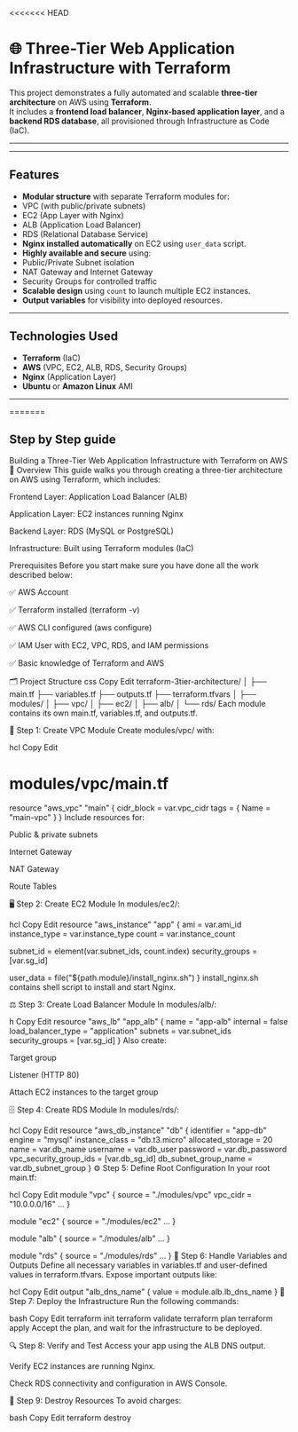 <<<<<<< HEAD
# 🌐 Three-Tier Web Application Infrastructure with Terraform

This project demonstrates a fully automated and scalable **three-tier architecture** on AWS using **Terraform**.  
It includes a **frontend load balancer**, **Nginx-based application layer**, and a **backend RDS database**, all provisioned through Infrastructure as Code (IaC).

>  

---

---

## Features

-  **Modular structure** with separate Terraform modules for:
  - VPC (with public/private subnets)
  - EC2 (App Layer with Nginx)
  - ALB (Application Load Balancer)
  - RDS (Relational Database Service)
-  **Nginx installed automatically** on EC2 using `user_data` script.
-  **Highly available and secure** using:
  - Public/Private Subnet isolation
  - NAT Gateway and Internet Gateway
  - Security Groups for controlled traffic
-  **Scalable design** using `count` to launch multiple EC2 instances.
-  **Output variables** for visibility into deployed resources.

---

##  Technologies Used

- **Terraform** (IaC)
- **AWS** (VPC, EC2, ALB, RDS, Security Groups)
- **Nginx** (Application Layer)
- **Ubuntu** or **Amazon Linux** AMI

---





=======
## Step by Step guide 

Building a Three-Tier Web Application Infrastructure with Terraform on AWS
📘 Overview
This guide walks you through creating a three-tier architecture on AWS using Terraform, which includes:

Frontend Layer: Application Load Balancer (ALB)

Application Layer: EC2 instances running Nginx

Backend Layer: RDS (MySQL or PostgreSQL)

Infrastructure: Built using Terraform modules (IaC)

 Prerequisites
Before you start make sure you have done all the work described below:

✅ AWS Account

✅ Terraform installed (terraform -v)

✅ AWS CLI configured (aws configure)

✅ IAM User with EC2, VPC, RDS, and IAM permissions

✅ Basic knowledge of Terraform and AWS

🗂️ Project Structure
css
Copy
Edit
terraform-3tier-architecture/
│
├── main.tf
├── variables.tf
├── outputs.tf
├── terraform.tfvars
│
├── modules/
│   ├── vpc/
│   ├── ec2/
│   ├── alb/
│   └── rds/
Each module contains its own main.tf, variables.tf, and outputs.tf.

🧱 Step 1: Create VPC Module
Create modules/vpc/ with:

hcl
Copy
Edit
# modules/vpc/main.tf
resource "aws_vpc" "main" {
  cidr_block = var.vpc_cidr
  tags = { Name = "main-vpc" }
}
Include resources for:

Public & private subnets

Internet Gateway

NAT Gateway

Route Tables

🖥️ Step 2: Create EC2 Module
In modules/ec2/:

hcl
Copy
Edit
resource "aws_instance" "app" {
  ami           = var.ami_id
  instance_type = var.instance_type
  count         = var.instance_count

  subnet_id     = element(var.subnet_ids, count.index)
  security_groups = [var.sg_id]

  user_data = file("${path.module}/install_nginx.sh")
}
install_nginx.sh contains shell script to install and start Nginx.

⚖️ Step 3: Create Load Balancer Module
In modules/alb/:

h
Copy
Edit
resource "aws_lb" "app_alb" {
  name               = "app-alb"
  internal           = false
  load_balancer_type = "application"
  subnets            = var.subnet_ids
  security_groups    = [var.sg_id]
}
Also create:

Target group

Listener (HTTP 80)

Attach EC2 instances to the target group

🗄️ Step 4: Create RDS Module
In modules/rds/:

hcl
Copy
Edit
resource "aws_db_instance" "db" {
  identifier        = "app-db"
  engine            = "mysql"
  instance_class    = "db.t3.micro"
  allocated_storage = 20
  name              = var.db_name
  username          = var.db_user
  password          = var.db_password
  vpc_security_group_ids = [var.db_sg_id]
  db_subnet_group_name   = var.db_subnet_group
}
⚙️ Step 5: Define Root Configuration
In your root main.tf:

hcl
Copy
Edit
module "vpc" {
  source   = "./modules/vpc"
  vpc_cidr = "10.0.0.0/16"
  ...
}

module "ec2" {
  source = "./modules/ec2"
  ...
}

module "alb" {
  source = "./modules/alb"
  ...
}

module "rds" {
  source = "./modules/rds"
  ...
}
🔑 Step 6: Handle Variables and Outputs
Define all necessary variables in variables.tf and user-defined values in terraform.tfvars. Expose important outputs like:

hcl
Copy
Edit
output "alb_dns_name" {
  value = module.alb.lb_dns_name
}
🚀 Step 7: Deploy the Infrastructure
Run the following commands:

bash
Copy
Edit
terraform init
terraform validate
terraform plan
terraform apply
Accept the plan, and wait for the infrastructure to be deployed.

🔍 Step 8: Verify and Test
Access your app using the ALB DNS output.

Verify EC2 instances are running Nginx.

Check RDS connectivity and configuration in AWS Console.

🧹 Step 9: Destroy Resources
To avoid charges:

bash
Copy
Edit
terraform destroy

